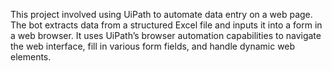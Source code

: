 This project involved using UiPath to automate data entry on a web page. The bot extracts data from a structured Excel file and inputs it into a form in a web browser. It uses UiPath’s browser automation capabilities to navigate the web interface, fill in various form fields, and handle dynamic web elements.
